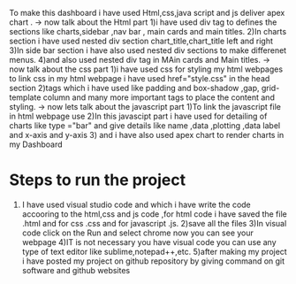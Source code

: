 To make this dashboard i have used Html,css,java script and js deliver apex chart .
 -> now talk about the Html part 
    1)i have used div tag to defines the sections like charts,sidebar ,nav bar , main cards and main titles.
    2)In charts section i have used nested div section chart_title,chart_title left and right 
    3)In side bar section i have also used nested div sections to make differenet menus.
    4)and also used nested div tag in MAin cards and Main titles.
 -> now talk about the css part
    1)i have used css for styling my html webpages  to link css in my html webpage i have used href="style.css" in the head section
    2)tags which i have used like padding and box-shadow ,gap, grid-template column and many more important tags to place the content and styling.
 -> now lets talk about the javascript part
    1)To link the javascript file in html webpage use <script src="script.js"></script>
    2)In this javascipt part i have used for detailing of charts like type ="bar" and give details like name ,data ,plotting ,data label and x-axis and y-axis 
    3) and i have also used apex chart to render charts in my Dashboard
    
    
 # Steps to run the project 
  1) I have used visual studio code and which i have write the code accooring to the html,css and js code ,for html code i have saved the file .html and for css .css and for javascript .js.
  2)save all the files
  3)In visual code click on the Run and select chrome now you can see your webpage
  4)IT is not necessary you have visual code you can use any type of text editor like sublime,notepad++,etc.
  5)after making my project  i have posted my project on github repository by giving command on git software and github websites  
